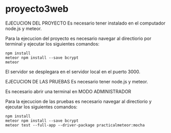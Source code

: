 # proyecto3web

EJECUCION DEL PROYECTO
Es necesario tener instalado en el computador node.js y meteor.

Para la ejecucion del proyecto es necesario navegar al directiorio por terminal y ejecutar los siguientes comandos:
```meteor
npm install
meteor npm install --save bcrypt
meteor
```

El servidor se desplegara en el servidor local en el puerto 3000.

EJECUCION DE LAS PRUEBAS
Es necesario tener node.js y meteor.

Es necesario abrir una terminal en MODO ADMINISTRADOR

Para la ejecucion de las pruebas es necesario navegar al directiorio y ejecutar los siguientes comandos:
```meteor
npm install
meteor npm install --save bcrypt
meteor test --full-app --driver-package practicalmeteor:mocha
```

